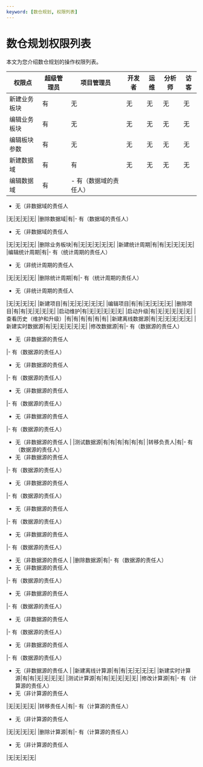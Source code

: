 ```yaml
---
keyword: [数仓规划, 权限列表]
---
```


# 数仓规划权限列表

本文为您介绍数仓规划的操作权限列表。

|权限点|超级管理员|项目管理员|开发者|运维|分析师|访客|
|---|-----|-----|---|--|---|--|
|新建业务板块|有|无|无|无|无|无|
|编辑业务板块|有|无|无|无|无|无|
|编辑板块参数|有|无|无|无|无|无|
|新建数据域|有|有|无|无|无|无|
|编辑数据域|有|-   有（数据域的责任人）
-   无（非数据域的责任人

|无|无|无|无|
|删除数据域|有|-   有（数据域的责任人）
-   无（非数据域的责任人

|无|无|无|无|
|删除业务板块|有|无|无|无|无|无|
|新建统计周期|有|有|无|无|无|无|
|编辑统计周期|有|-   有（统计周期的责任人）
-   无（非统计周期的责任人

|无|无|无|无|
|删除统计周期|有|-   有（统计周期的责任人）
-   无（非统计周期的责任人

|无|无|无|无|
|新建项目|有|无|无|无|无|无|
|编辑项目|有|有|无|无|无|无|
|删除项目|有|有|无|无|无|无|
|启动维护|有|无|无|无|无|无|
|启动升级|有|无|无|无|无|无|
|查看历史（维护和升级）|有|有|有|有|有|有|
|新建离线数据源|有|无|无|无|无|无|
|新建实时数据源|有|无|无|无|无|无|
|修改数据源|有|-   有（数据源的责任人）
-   无（非数据源的责任人

|-   有（数据源的责任人）
-   无（非数据源的责任人

|-   有（数据源的责任人）
-   无（非数据源的责任人

|-   有（数据源的责任人）
-   无（非数据源的责任人

|-   有（数据源的责任人）
-   无（非数据源的责任人 |
|测试数据源|有|有|有|有|有|有|
|转移负责人|有|-   有（数据源的责任人）
-   无（非数据源的责任人

|-   有（数据源的责任人）
-   无（非数据源的责任人

|-   有（数据源的责任人）
-   无（非数据源的责任人

|-   有（数据源的责任人）
-   无（非数据源的责任人

|-   有（数据源的责任人）
-   无（非数据源的责任人 |
|删除数据源|有|-   有（数据源的责任人）
-   无（非数据源的责任人

|-   有（数据源的责任人）
-   无（非数据源的责任人

|-   有（数据源的责任人）
-   无（非数据源的责任人

|-   有（数据源的责任人）
-   无（非数据源的责任人

|-   有（数据源的责任人）
-   无（非数据源的责任人 |
|新建离线计算源|有|有|无|无|无|无|
|新建实时计算源|有|有|无|无|无|无|
|测试计算源|有|有|无|无|无|无|
|修改计算源|有|-   有（计算源的责任人）
-   无（非计算源的责任人

|无|无|无|无|
|转移责任人|有|-   有（计算源的责任人）
-   无（非计算源的责任人

|无|无|无|无|
|删除计算源|有|-   有（计算源的责任人）
-   无（非计算源的责任人

|无|无|无|无|

